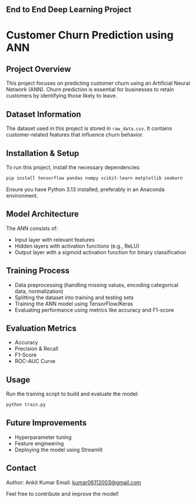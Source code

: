 ## End to End Deep Learning Project

# Customer Churn Prediction using ANN

## Project Overview
This project focuses on predicting customer churn using an Artificial Neural Network (ANN). Churn prediction is essential for businesses to retain customers by identifying those likely to leave.

## Dataset Information
The dataset used in this project is stored in `raw_data.csv`. It contains customer-related features that influence churn behavior.

## Installation & Setup
To run this project, install the necessary dependencies:

```bash
pip install tensorflow pandas numpy scikit-learn matplotlib seaborn
```

Ensure you have Python 3.13 installed, preferably in an Anaconda environment.

## Model Architecture
The ANN consists of:
- Input layer with relevant features
- Hidden layers with activation functions (e.g., ReLU)
- Output layer with a sigmoid activation function for binary classification

## Training Process
- Data preprocessing (handling missing values, encoding categorical data, normalization)
- Splitting the dataset into training and testing sets
- Training the ANN model using TensorFlow/Keras
- Evaluating performance using metrics like accuracy and F1-score

## Evaluation Metrics
- Accuracy
- Precision & Recall
- F1-Score
- ROC-AUC Curve

## Usage
Run the training script to build and evaluate the model:

```bash
python train.py
```


## Future Improvements
- Hyperparameter tuning
- Feature engineering
- Deploying the model using Streamlit

## Contact
Author: Ankit Kumar
Email: kumar06112003@gmail.com


Feel free to contribute and improve the model!

